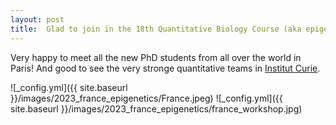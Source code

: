```yaml
---
layout: post
title:  Glad to join in the 18th Quantitative Biology Course (aka epigenetic course)!
---
```


Very happy to meet all the new PhD students from all over the world in Paris! 
And good to see the very stronge quantitative teams in [Institut Curie](https://curie.fr/).

![_config.yml]({{ site.baseurl }}/images/2023_france_epigenetics/France.jpeg)
![_config.yml]({{ site.baseurl }}/images/2023_france_epigenetics/france_workshop.jpg)
